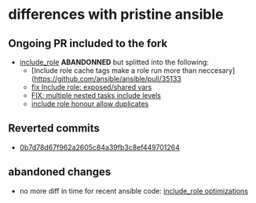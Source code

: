 # differences with pristine ansible

## Ongoing PR included to the fork
- [include_role](https://github.com/ansible/ansible/pull/32565) **ABANDONNED** but splitted into the following:
    - [Include role cache tags make a role run more than neccesary](https://github.com/ansible/ansible/pull/35133
    - [fix Include role: exposed/shared vars](https://github.com/ansible/ansible/pull/35131)
    - [FIX: multiple nested tasks include levels](https://github.com/ansible/ansible/pull/35107)
    - [include role honour allow duplicates](https://github.com/ansible/ansible/pull/35132)

## Reverted commits
- [0b7d78d67f962a2605c84a39fb3c8ef449701264](https://github.com/ansible/ansible/commit/0b7d78d67f962a2605c84a39fb3c8ef449701264)

## abandoned changes
- no more diff in time for recent ansible code: [include_role optimizations](https://github.com/ansible/ansible/commit/bf9fb2bc503da692be788eabdd0c7746ae7318d1)
